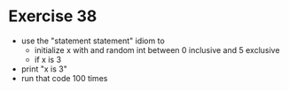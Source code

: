 # Exercise 38

- use the "statement statement" idiom to
  - initialize x with and random int between 0 inclusive and 5 exclusive
  - if x is 3
- print "x is 3"
- run that code 100 times
